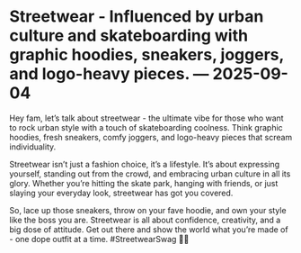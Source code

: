 # Streetwear - Influenced by urban culture and skateboarding with graphic hoodies, sneakers, joggers, and logo-heavy pieces. — 2025-09-04

Hey fam, let’s talk about streetwear - the ultimate vibe for those who want to rock urban style with a touch of skateboarding coolness. Think graphic hoodies, fresh sneakers, comfy joggers, and logo-heavy pieces that scream individuality. 

Streetwear isn’t just a fashion choice, it’s a lifestyle. It’s about expressing yourself, standing out from the crowd, and embracing urban culture in all its glory. Whether you’re hitting the skate park, hanging with friends, or just slaying your everyday look, streetwear has got you covered.

So, lace up those sneakers, throw on your fave hoodie, and own your style like the boss you are. Streetwear is all about confidence, creativity, and a big dose of attitude. Get out there and show the world what you’re made of - one dope outfit at a time. #StreetwearSwag 🤘🔥